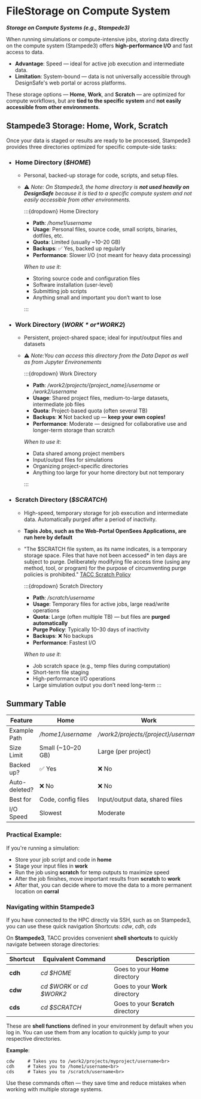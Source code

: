 # FileStorage on Compute System
***Storage on Compute Systems (e.g., Stampede3)***

When running simulations or compute-intensive jobs, storing data directly on the compute system (Stampede3) offers **high-performance I/O** and fast access to data. 


* **Advantage**: Speed — ideal for active job execution and intermediate data.
* **Limitation**: System-bound — data is not universally accessible through DesignSafe's web portal or across platforms.

These storage options — **Home**, **Work**, and **Scratch** — are optimized for compute workflows, but are **tied to the specific system** and **not easily accessible from other environments**. 

## Stampede3 Storage: Home, Work, Scratch

Once your data is staged or results are ready to be processed, Stampede3 provides three directories optimized for specific compute-side tasks:

* ### **Home Directory (*$HOME*)**

  * Personal, backed-up storage for code, scripts, and setup files.
  * ⚠️ *Note: On Stampede3, the home directory is **not used heavily on DesignSafe** because it is tied to a specific compute system and not easily accessible from other environments.*
    
    :::{dropdown} Home Directory
    
    * **Path**: */home1/username*
    * **Usage**: Personal files, source code, small scripts, binaries, dotfiles, etc.
    * **Quota**: Limited (usually \~10–20 GB)
    * **Backups**: ✅ Yes, backed up regularly
    * **Performance**: Slower I/O (not meant for heavy data processing)
    
    *When to use it*:
    
    * Storing source code and configuration files
    * Software installation (user-level)
    * Submitting job scripts
    * Anything small and important you don’t want to lose
    
    :::

* ### **Work Directory (*$WORK* or *$WORK2*)**

  * Persistent, project-shared space; ideal for input/output files and datasets
  * ⚠️ *Note:You can access this directory from the Data Depot as well as from Jupyter Environements*
    
    :::{dropdown} Work Directory

    * **Path**: */work2/projects/{project_name}/username* or */work2/username*
    * **Usage**: Shared project files, medium-to-large datasets, intermediate job files
    * **Quota**: Project-based quota (often several TB)
    * **Backups**: ❌ Not backed up — **keep your own copies!**
    * **Performance**: Moderate — designed for collaborative use and longer-term storage than scratch
    
    *When to use it*:
    
    * Data shared among project members
    * Input/output files for simulations
    * Organizing project-specific directories
    * Anything too large for your home directory but not temporary
    
    :::

* ### **Scratch Directory (*$SCRATCH*)**

  * High-speed, temporary storage for job execution and intermediate data. Automatically purged after a period of inactivity.
  * **Tapis Jobs, such as the Web-Portal OpenSees Applications, are run here by default**
  * "The $SCRATCH file system, as its name indicates, is a temporary storage space. Files that have not been accessed* in ten days are subject to purge. Deliberately modifying file access time (using any method, tool, or program) for the purpose of circumventing purge policies is prohibited." [TACC Scratch Policy](https://docs.tacc.utexas.edu/hpc/stampede3/#scratchpolicy)
    
    :::{dropdown} Scratch Directory

    
    * **Path**: */scratch/username*
    * **Usage**: Temporary files for active jobs, large read/write operations
    * **Quota**: Large (often multiple TB) — but files are **purged automatically**
    * **Purge Policy**: Typically 10–30 days of inactivity
    * **Backups**: ❌ No backups
    * **Performance**: Fastest I/O
    
    *When to use it*:
    
    * Job scratch space (e.g., temp files during computation)
    * Short-term file staging
    * High-performance I/O operations
    * Large simulation output you don’t need long-term
    :::





## Summary Table

| Feature       | **Home**           | **Work**                             | **Scratch**           |
| ------------- | ------------------ | ------------------------------------ | --------------------- |
| Example Path          | */home1/username*  | */work2/projects/{project}/username* | */scratch/username*   |
| Size Limit    | Small (\~10–20 GB) | Large (per project)                  | Very large (multi-TB) |
| Backed up?    | ✅ Yes              | ❌ No                                 | ❌ No                  |
| Auto-deleted? | ❌ No               | ❌ No                                 | ✅ Yes (inactivity)    |
| Best for      | Code, config files | Input/output data, shared files      | Temp job files        |
| I/O Speed     | Slowest            | Moderate                             | Fastest               |

### Practical Example:

If you're running a simulation:

* Store your job script and code in **home**
* Stage your input files in **work**
* Run the job using **scratch** for temp outputs to maximize speed
* After the job finishes, move important results from **scratch** to **work**
* After that, you can decide where to move the data to a more permanent location on **corral**


### Navigating within Stampede3

If you have connected to the HPC directly via SSH, such as on Stampede3, you can use these quick navigation Shortcuts: *cdw*, *cdh*, *cds*

On **Stampede3**, TACC provides convenient **shell shortcuts** to quickly navigate between storage directories:

| Shortcut | Equivalent Command        | Description                        |
| -------- | ------------------------- | ---------------------------------- |
| **cdh**    | *cd $HOME*                | Goes to your **Home** directory    |
| **cdw**    | *cd $WORK* or *cd $WORK2* | Goes to your **Work** directory    |
| **cds**    | *cd $SCRATCH*             | Goes to your **Scratch** directory |

These are **shell functions** defined in your environment by default when you log in. You can use them from any location to quickly jump to your respective directories.

**Example**:

```
cdw     # Takes you to /work2/projects/myproject/username<br>
cdh     # Takes you to /home1/username<br>
cds     # Takes you to /scratch/username<br>
```

Use these commands often — they save time and reduce mistakes when working with multiple storage systems.


